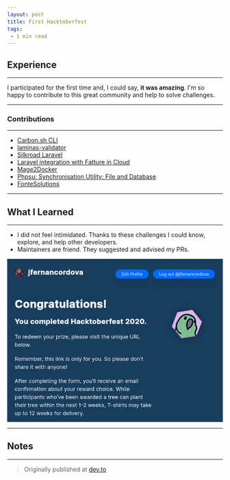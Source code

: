 ```yaml
---
layout: post
title: First Hacktoberfest
tags:
 - 1 min read
---
```


## Experience
---

I participated for the first time and, I could say, **it was amazing**.  I'm so happy to contribute to this great community and help to solve challenges. 

---

### Contributions
---
* [Carbon.sh CLI](https://github.com/CapitanFindusFI/carbonsh-cli/pull/3)
* [laminas-validator](https://github.com/laminas/laminas-validator/pull/75)
* [Silkroad Laravel](https://github.com/Devsome/silkroad-laravel/pull/73)
* [Laravel integration with Fatture in Cloud](https://github.com/offline-agency/laravel-fatture-in-cloud/pull/26)
* [Mage2Docker](https://github.com/graycoreio/mage2docker/pull/12)
* [Phpsu: Synchronisation Utility: File and Database](https://github.com/phpsu/phpsu/pull/167)
* [FonteSolutions](https://github.com/fontenele/php/pull/11)

---

## What I Learned
---
* I did not feel intimidated. Thanks to these challenges I could know, explore, and help other developers.
* Maintainers are friend. They suggested and advised my PRs.

<img src="../assets/images/hacktoberfest.png" alt="Hacktoberfest" style="
  display: block;
  margin-left: auto;
  margin-right: auto;
  width: 100%;
  height: 10%;"
/>

---

## Notes
---

> Originally published at [dev.to](https://dev.to/jfernancordova/my-first-hacktoberfest-experience-37ik)